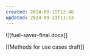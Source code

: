```yaml
---
created: 2024-08-15T12:46
updated: 2024-09-23T11:53
---
```

![[fuel-saver-final.docx]]

[[Methods for use cases draft]]